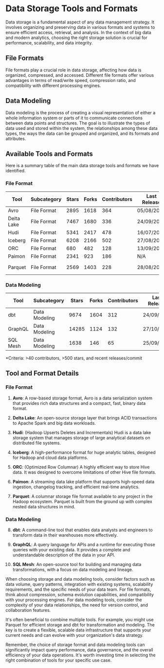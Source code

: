 # Data Storage Tools and Formats

Data storage is a fundamental aspect of any data management strategy. It involves organizing and preserving data in various formats and systems to ensure efficient access, retrieval, and analysis. In the context of big data and modern analytics, choosing the right storage solution is crucial for performance, scalability, and data integrity.

## File Formats

File formats play a crucial role in data storage, affecting how data is organized, compressed, and accessed. Different file formats offer various advantages in terms of read/write speed, compression ratio, and compatibility with different processing engines.

## Data Modeling

Data modeling is the process of creating a visual representation of either a whole information system or parts of it to communicate connections between data points and structures. The goal is to illustrate the types of data used and stored within the system, the relationships among these data types, the ways the data can be grouped and organized, and its formats and attributes.

## Available Tools and Formats

Here is a summary table of the main data storage tools and formats we have identified.

### File Format

| Tool | Subcategory | Stars | Forks | Contributors | Last Release | Latest Commit | Meets Criteria* | Link |
|------|-------------|-------|-------|--------------|--------------|---------------|-----------------|------|
| Avro | File Format | 2895 | 1618 | 364 | 05/08/2024 | 24/09/2024 | Yes | https://github.com/apache/avro |
| Delta Lake | File Format | 7467 | 1680 | 336 | 24/09/2024 | 25/09/2024 | Yes | https://github.com/delta-io/delta |
| Hudi | File Format | 5341 | 2417 | 478 | 16/07/2024 | 26/09/2024 | Yes | https://github.com/apache/hudi |
| Iceberg | File Format | 6208 | 2166 | 502 | 27/08/2024 | 26/09/2024 | Yes | https://github.com/apache/iceberg |
| ORC | File Format | 680 | 482 | 128 | 13/09/2024 | 23/09/2024 | Yes | https://github.com/apache/orc |
| Paimon | File Format | 2341 | 923 | 186 | N/A | 26/09/2024 | Yes | https://github.com/apache/paimon |
| Parquet | File Format | 2569 | 1403 | 228 | 28/08/2024 | 25/09/2024 | Yes | https://github.com/apache/parquet-mr |

### Data Modeling

| Tool | Subcategory | Stars | Forks | Contributors | Last Release | Latest Commit | Meets Criteria* | Link |
|------|-------------|-------|-------|--------------|--------------|---------------|-----------------|------|
| dbt | Data Modeling | 9674 | 1604 | 312 | 24/09/2024 | 26/09/2024 | Yes | https://github.com/dbt-labs/dbt-core |
| GraphQL | Data Modeling | 14285 | 1124 | 132 | 27/10/2021 | 06/08/2024 | Yes | https://github.com/graphql/graphql-spec |
| SQL Mesh | Data Modeling | 1638 | 146 | 65 | 25/09/2024 | 26/09/2024 | Yes | https://github.com/TobikoData/sqlmesh |

*Criteria: >40 contributors, >500 stars, and recent releases/commit

## Tool and Format Details

### File Format

1. **Avro**: A row-based storage format, Avro is a data serialization system that provides rich data structures and a compact, fast, binary data format.

2. **Delta Lake**: An open-source storage layer that brings ACID transactions to Apache Spark and big data workloads.

3. **Hudi**: (Hadoop Upserts Deletes and Incrementals) Hudi is a data lake storage system that manages storage of large analytical datasets on distributed file systems.

4. **Iceberg**: A high-performance format for huge analytic tables, designed for Hadoop and cloud data platforms.

5. **ORC**: (Optimized Row Columnar) A highly efficient way to store Hive data. It was designed to overcome limitations of other Hive file formats.

6. **Paimon**: A streaming data lake platform that supports high-speed data ingestion, changelog tracking, and efficient real-time analytics.

7. **Parquet**: A columnar storage file format available to any project in the Hadoop ecosystem. Parquet is built from the ground up with complex nested data structures in mind.

### Data Modeling

8. **dbt**: A command-line tool that enables data analysts and engineers to transform data in their warehouses more effectively.

9. **GraphQL**: A query language for APIs and a runtime for executing those queries with your existing data. It provides a complete and understandable description of the data in your API.

10. **SQL Mesh**: An open-source tool for building and managing data transformations, with a focus on data modeling and lineage.

When choosing storage and data modeling tools, consider factors such as data volume, query patterns, integration with existing systems, scalability requirements, and the specific needs of your data team. For file formats, think about compression, schema evolution capabilities, and compatibility with your processing engines. For data modeling tools, consider the complexity of your data relationships, the need for version control, and collaboration features.

It's often beneficial to combine multiple tools. For example, you might use Parquet for efficient storage and dbt for transformation and modeling. The key is to create a flexible, scalable data infrastructure that supports your current needs and can evolve with your organization's data strategy.

Remember, the choice of storage format and data modeling tools can significantly impact query performance, data governance, and the overall efficiency of your data operations. It's worth investing time in selecting the right combination of tools for your specific use case.